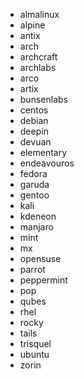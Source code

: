 - almalinux
- alpine
- antix
- arch
- archcraft
- archlabs
- arco
- artix
- bunsenlabs
- centos
- debian
- deepin
- devuan
- elementary
- endeavouros
- fedora
- garuda
- gentoo
- kali
- kdeneon
- manjaro
- mint
- mx
- opensuse
- parrot
- peppermint
- pop
- qubes
- rhel
- rocky
- tails
- trisquel
- ubuntu
- zorin
